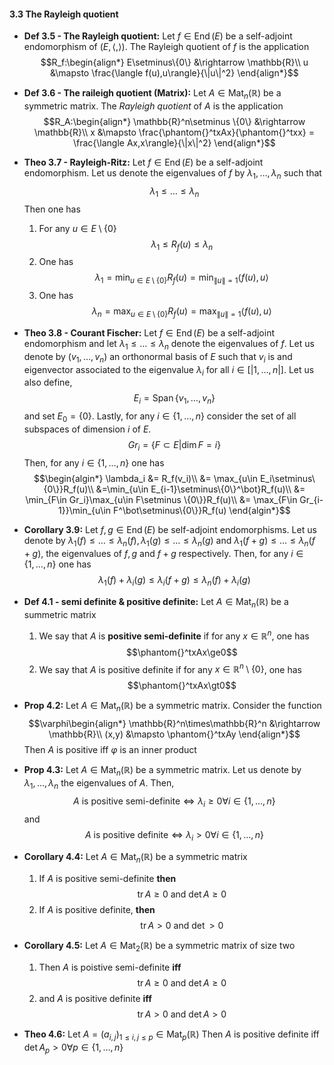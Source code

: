 #### 3.3 The Rayleigh quotient

- **Def 3.5 - The Rayleigh quotient:** Let $f\in\operatorname{End}(E)$ be a self-adjoint endomorphism of $(E,\langle,\rangle)$. The Rayleigh quotient of $f$ is the application
$$R_f:\begin{align*}
   E\setminus\{0\} &\rightarrow \mathbb{R}\\
   u &\mapsto \frac{\langle f(u),u\rangle}{\|u\|^2}
\end{align*}$$

- **Def 3.6 - The raileigh quotient (Matrix):** Let $A\in\operatorname{Mat}_n(\mathbb{R})$ be a symmetric matrix. The *Rayleigh quotient* of $A$ is the application
$$R_A:\begin{align*}
   \mathbb{R}^n\setminus \{0\} &\rightarrow \mathbb{R}\\
   x &\mapsto \frac{\phantom{}^txAx}{\phantom{}^txx} = \frac{\langle Ax,x\rangle}{\|x\|^2}
\end{align*}$$

- **Theo 3.7 - Rayleigh-Ritz:** Let $f\in\operatorname{End}(E)$ be a self-adjoint endomorphism. Let us denote the eigenvalues of $f$ by $\lambda_1,\ldots,\lambda_n$ such that
$$\lambda_1\le\ldots\le\lambda_n$$
Then one has
  1. For any $u\in E\setminus\{0\}$
    $$\lambda_1\le R_f(u)\le\lambda_n$$
  2. One has
    $$\lambda_1=\min_{u\in E\setminus\{0\}}R_f(u)=\min_{\|u\|=1}\langle f(u), u \rangle$$
  3. One has
    $$\lambda_n=\max_{u\in E\setminus\{0\}}R_f(u)=\max_{\|u\|=1}\langle f(u), u \rangle$$

- **Theo 3.8 - Courant Fischer:** Let $f\in\operatorname{End}(E)$ be a self-adjoint endomorphism and let $\lambda_1\le\ldots\le\lambda_n$ denote the eigenvalues of $f$. Let us denote by $(v_1,\ldots,v_n)$ an orthonormal basis of $E$ such that $v_i$ is and eigenvector associated to the eigenvalue $\lambda_i$ for all $i\in[|1,\ldots,n|]$. Let us also define,
$$E_i=\operatorname{Span}\{v_1,\ldots,v_n\}$$
and set $E_0=\{0\}$. Lastly, for any $i\in\{1,\ldots,n\}$ consider the set of all subspaces of dimension $i$ of $E$.
$$Gr_i=\{F\subset E | \dim F=i\}$$
Then, for any $i\in\{1,\ldots,n\}$ one has
$$\begin{algin*}
\lambda_i &= R_f(v_i)\\
&= \max_{u\in E_i\setminus\{0\}}R_f(u)\\
&=\min_{u\in E_{i-1}\setminus\{0\}^\bot}R_f(u)\\
&= \min_{F\in Gr_i}\max_{u\in F\setminus \{0\}}R_f(u)\\
&= \max_{F\in Gr_{i-1}}\min_{u\in F^\bot\setminus\{0\}}R_f(u)
\end{algin*}$$

- **Corollary 3.9:** Let $f,g\in\operatorname{End}(E)$ be self-adjoint endomorphisms. Let us denote by $\lambda_1(f)\le\ldots\le\lambda_n(f), \lambda_1(g)\le\ldots\le\lambda_n(g)$ and $\lambda_1(f+g)\le\ldots\le\lambda_n(f+g)$, the eigenvalues of $f,g$ and $f+g$ respectively. Then, for any $i\in\{1,\ldots,n\}$ one has
$$\lambda_1(f)+\lambda_i(g)\le \lambda_i(f+g) \le \lambda_n(f)+\lambda_i(g)$$

- **Def 4.1 - semi definite & positive definite:** Let $A\in\operatorname{Mat}_n(\mathbb{R})$ be a summetric matrix
  1. We say that $A$ is **positive semi-definite** if for any $x\in\mathbb{R}^n$, one has
  $$\phantom{}^txAx\ge0$$
  2. We say that $A$ is positive definite if for any $x\in\mathbb{R}^n\setminus \{0\}$, one has
   $$\phantom{}^txAx\gt0$$

- **Prop 4.2:** Let $A\in\operatorname{Mat}_n(\mathbb{R})$ be a symmetric matrix. Consider the function
$$\varphi\begin{align*}
  \mathbb{R}^n\times\mathbb{R}^n &\rightarrow \mathbb{R}\\
  (x,y) &\mapsto \phantom{}^txAy
\end{align*}$$
Then $A$ is positive iff $\varphi$ is an inner product

- **Prop 4.3:** Let $A\in\operatorname{Mat}_n(\mathbb{R})$ be a symmetric matrix. Let us denote by $\lambda_1,\ldots,\lambda_n$ the eigenvalues of $A$. Then,
$$A \text{ is positive semi-definite} \iff \lambda_i\ge0\forall i\in \{1,\ldots,n\}$$
and
$$A \text{ is positive definite} \iff \lambda_i\gt0 \forall i\in\{1,\ldots,n\}$$

- **Corollary 4.4:** Let $A\in\operatorname{Mat}_n(\mathbb{R})$ be a symmetric matrix
  1. If $A$ is positive semi-definite **then**
  $$\operatorname{tr} A \ge 0\text{ and }\operatorname{det}A\ge0$$
  2. If $A$ is positive definite, **then**
  $$\operatorname{tr} A\gt 0\text{ and } \operatorname{det}\gt 0$$

- **Corollary 4.5:** Let $A\in\operatorname{Mat}_2(\mathbb{R})$ be a symmetric matrix of size two
  1. Then $A$ is poistive semi-definite **iff**
  $$\operatorname{tr}A\ge0\text{ and } \operatorname{det}A\ge 0$$
  2. and $A$ is positive definite **iff**
  $$\operatorname{tr}A\gt0\text{ and } \operatorname{det}A\gt0$$

- **Theo 4.6:** Let $A=(a_{i,j})_{1\le i,j\le p}\in\operatorname{Mat}_p(\mathbb{R})$
  Then $A$ is positive definite iff $\operatorname{det} A_p\gt 0 \forall p\in\{1,\ldots,n\}$